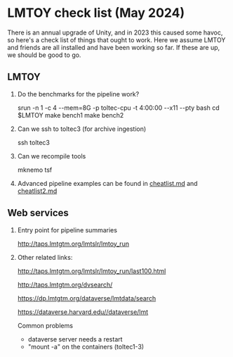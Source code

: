 # LMTOY check list (May 2024)

There is an annual upgrade of Unity, and in 2023 this caused some havoc, so here's a check list
of things that ought to work.   Here we assume LMTOY and friends are all installed and have
been working so far.   If these are up, we should be good to go.


## LMTOY

1. Do the benchmarks for the pipeline work?


      srun -n 1 -c 4 --mem=8G -p toltec-cpu -t 4:00:00 --x11 --pty bash
      cd $LMTOY
      make bench1
      make bench2

2. Can we ssh to toltec3 (for archive ingestion)

      ssh toltec3

3. Can we recompile tools

      mknemo tsf

4. Advanced pipeline examples can be found in [cheatlist.md](cheatlist.md)
   and [cheatlist2.md](cheatlist2.md)
      

## Web services

1.  Entry point for pipeline summaries

       http://taps.lmtgtm.org/lmtslr/lmtoy_run

2.  Other related links:

       http://taps.lmtgtm.org/lmtslr/lmtoy_run/last100.html
       
       http://taps.lmtgtm.org/dvsearch/

       https://dp.lmtgtm.org/dataverse/lmtdata/search

       https://dataverse.harvard.edu//dataverse/lmt


    Common problems
    - dataverse server needs a restart
    - "mount -a" on the containers (toltec1-3)
